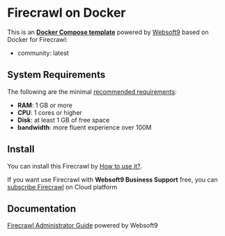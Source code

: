 # Firecrawl on Docker  

This is an **[Docker Compose template](https://github.com/Websoft9/docker-library)** powered by [Websoft9](https://www.websoft9.com) based on Docker for Firecrawl:


 - community:  latest


## System Requirements

The following are the minimal [recommended requirements](https://docs.firecrawl.dev/contributing/self-host):

* **RAM**: 1 GB or more
* **CPU**: 1 cores or higher
* **Disk**: at least 1 GB of free space
* **bandwidth**: more fluent experience over 100M  

## Install

You can install this Firecrawl by [How to use it?](https://github.com/Websoft9/docker-library#how-to-use-it).   

If you want use Firecrawl with **Websoft9 Business Support** free, you can [subscribe Firecrawl](https://www.websoft9.com/apps) on Cloud platform

## Documentation

[Firecrawl Administrator Guide](https://support.websoft9.com/docs/firecrawl) powered by Websoft9